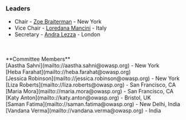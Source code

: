 ### Leaders
* Chair - [Zoe Braiterman](mailto://zoe.braiterman@owasp.org) - New York
* Vice Chair - [Loredana Mancini](mailto://loredana.mancini@owasp.org) - Italy
* Secretary - [Andra Lezza](mailto://andra.lezza@owasp.org) - London
<br>
<br>
**Committee Members**
<br>[Aastha Sahni](mailto://aastha.sahni@owasp.org) - New York
<br>[Heba Farahat](mailto://heba.farahat@owasp.org)
<br>[Jessica Robinson](mailto://jessica.robinson@owasp.org) - New York
<br>[Liza Roberts](mailto://liza.roberts@owasp.org) - San Francisco, CA
<br>[Maria Mora](mailto://maria.mora@owasp.org) - San Francisco, CA
<br>[Katy Anton](mailto://katy.anton@owasp.org) - Bristol, UK
<br>[Saman Fatima](mailto://saman.fatima@owasp.org) - New Delhi, India
<br>[Vandana Verma](mailto://vandana.verma@owasp.org) - India

